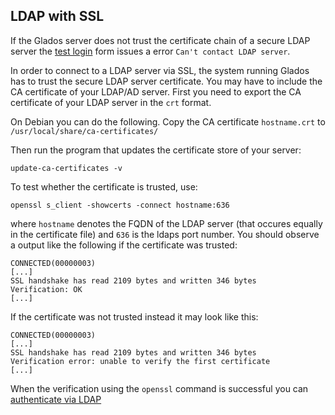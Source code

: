 ## LDAP with SSL

If the Glados server does not trust the certificate chain of a secure LDAP server the [test login](test-login.md) form issues a error `Can't contact LDAP server`.

In order to connect to a LDAP server via SSL, the system running Glados has to trust the secure LDAP server certificate. You may have to include the CA certificate of your LDAP/AD server. First you need to export the CA certificate of your LDAP server in the `crt` format.

On Debian you can do the following. Copy the CA certificate `hostname.crt` to `/usr/local/share/ca-certificates/`

Then run the program that updates the certificate store of your server:

	update-ca-certificates -v

To test whether the certificate is trusted, use:

	openssl s_client -showcerts -connect hostname:636

where `hostname` denotes the FQDN of the LDAP server (that occures equally in the certificate file) and `636` is the ldaps port number. You should observe a output like the following if the certificate was trusted:

	CONNECTED(00000003)
	[...]
	SSL handshake has read 2109 bytes and written 346 bytes
	Verification: OK
	[...]

If the certificate was not trusted instead it may look like this:

	CONNECTED(00000003)
	[...]
	SSL handshake has read 2109 bytes and written 346 bytes
	Verification error: unable to verify the first certificate
	[...]

When the verification using the `openssl` command is successful you can [authenticate via LDAP](ldap-authentication.md)